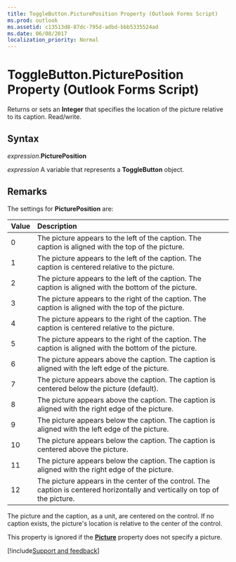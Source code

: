 ```yaml
---
title: ToggleButton.PicturePosition Property (Outlook Forms Script)
ms.prod: outlook
ms.assetid: c13513d8-87dc-795d-adbd-bbb5335524ad
ms.date: 06/08/2017
localization_priority: Normal
---
```



# ToggleButton.PicturePosition Property (Outlook Forms Script)

Returns or sets an  **Integer** that specifies the location of the picture relative to its caption. Read/write.


## Syntax

_expression_.**PicturePosition**

_expression_ A variable that represents a  **ToggleButton** object.


## Remarks

The settings for  **PicturePosition** are:



|Value|Description|
|:-----|:-----|
|0|The picture appears to the left of the caption. The caption is aligned with the top of the picture.|
|1|The picture appears to the left of the caption. The caption is centered relative to the picture.|
|2|The picture appears to the left of the caption. The caption is aligned with the bottom of the picture.|
|3|The picture appears to the right of the caption. The caption is aligned with the top of the picture.|
|4|The picture appears to the right of the caption. The caption is centered relative to the picture.|
|5|The picture appears to the right of the caption. The caption is aligned with the bottom of the picture.|
|6|The picture appears above the caption. The caption is aligned with the left edge of the picture.|
|7|The picture appears above the caption. The caption is centered below the picture (default).|
|8|The picture appears above the caption. The caption is aligned with the right edge of the picture.|
|9|The picture appears below the caption. The caption is aligned with the left edge of the picture.|
|10|The picture appears below the caption. The caption is centered above the picture.|
|11|The picture appears below the caption. The caption is aligned with the right edge of the picture.|
|12|The picture appears in the center of the control. The caption is centered horizontally and vertically on top of the picture.|

The picture and the caption, as a unit, are centered on the control. If no caption exists, the picture's location is relative to the center of the control.

This property is ignored if the  **[Picture](Outlook.togglebutton.picture.md)** property does not specify a picture.

[!include[Support and feedback](~/includes/feedback-boilerplate.md)]